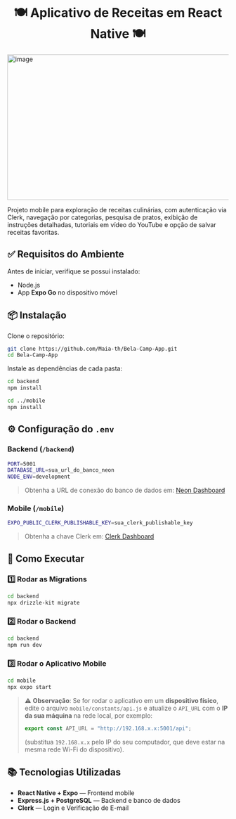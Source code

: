 <h1 align="center">🍽️ Aplicativo de Receitas em React Native 🍽️</h1>

<img width="1081" height="331" alt="image" src="https://github.com/user-attachments/assets/50cb45aa-fd4b-4f05-8297-d0bd421d8400" />

Projeto mobile para exploração de receitas culinárias, com autenticação via Clerk, navegação por categorias, pesquisa de pratos, exibição de instruções detalhadas, tutoriais em vídeo do YouTube e opção de salvar receitas favoritas.

## ✅ Requisitos do Ambiente

Antes de iniciar, verifique se possui instalado:

- Node.js
- App **Expo Go** no dispositivo móvel

## 📦 Instalação

Clone o repositório:

```bash
git clone https://github.com/Maia-th/Bela-Camp-App.git
cd Bela-Camp-App
````

Instale as dependências de cada pasta:

```bash
cd backend
npm install

cd ../mobile
npm install
```

## ⚙️ Configuração do `.env`

### Backend (`/backend`)

```bash
PORT=5001
DATABASE_URL=sua_url_do_banco_neon
NODE_ENV=development
```
> Obtenha a URL de conexão do banco de dados em: [Neon Dashboard](https://console.neon.tech/app/projects)

### Mobile (`/mobile`)

```bash
EXPO_PUBLIC_CLERK_PUBLISHABLE_KEY=sua_clerk_publishable_key
```

> Obtenha a chave Clerk em: [Clerk Dashboard](https://dashboard.clerk.com/apps?path=api-keys)

## 🚀 Como Executar

### 1️⃣ Rodar as Migrations

```bash
cd backend
npx drizzle-kit migrate
```

### 2️⃣ Rodar o Backend

```bash
cd backend
npm run dev
```

### 3️⃣ Rodar o Aplicativo Mobile

```bash
cd mobile
npx expo start
```

> ⚠️ **Observação**:
> Se for rodar o aplicativo em um **dispositivo físico**, edite o arquivo `mobile/constants/api.js` e atualize o `API_URL` com o **IP da sua máquina** na rede local, por exemplo:
>
> ```js
> export const API_URL = "http://192.168.x.x:5001/api";
> ```
>
> (substitua `192.168.x.x` pelo IP do seu computador, que deve estar na mesma rede Wi-Fi do dispositivo).

## 📚 Tecnologias Utilizadas

* **React Native + Expo** — Frontend mobile
* **Express.js + PostgreSQL** — Backend e banco de dados
* **Clerk** — Login e Verificação de E-mail
